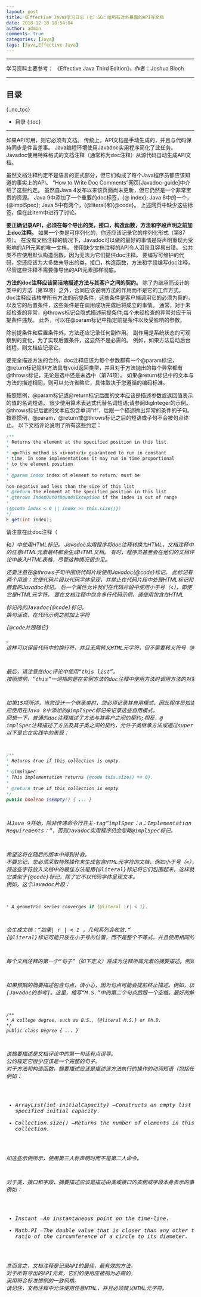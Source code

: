 ```yaml
---
layout: post
title: 《Effective Java》学习日志（七）56：给所有对外暴露的API写文档
date: 2018-12-18 18:54:04
author: admin
comments: true
categories: [Java]
tags: [Java,Effective Java]
---
```



<!-- more -->

---

学习资料主要参考： 《Effective Java Third Edition》，作者：Joshua Bloch

---

## 目录
{:.no_toc}

* 目录
{:toc}
---

如果API可用，则它必须有文档。
传统上，API文档是手动生成的，并且与代码保持同步是件苦差事。 
Java编程环境使用Javadoc实用程序简化了此任务。 
Javadoc使用特殊格式的文档注释（通常称为doc注释）从源代码自动生成API文档。

虽然文档注释约定不是语言的正式部分，但它们构成了每个Java程序员都应该知道的事实上的API。 
“How to Write Doc Comments”网页[Javadoc-guide]中介绍了这些约定。
虽然自Java 4发布以来该页面尚未更新，但它仍然是一个非常宝贵的资源。 
Java 9中添加了一个重要的doc标签，{@ index}; Java 8中的一个，{@implSpec}; 
Java 5中有两个，{@literal}和{@code}。
上述网页中缺少这些标签，但在此Item中进行了讨论。

**要正确记录API，必须在每个导出的类，接口，构造函数，方法和字段声明之前加上doc注释。**
如果一个类是可序列化的，你还应该记录它的序列化形式（第87项）。
在没有文档注释的情况下，Javadoc可以做的最好的事情是将声明重现为受影响的API元素的唯一文档。
使用缺少文档注释的API令人沮丧且容易出错。
公共类不应使用默认构造函数，因为无法为它们提供doc注释。
要编写可维护的代码，您还应该为大多数未导出的类，接口，构造函数，方法和字段编写doc注释，尽管这些注释不需要像导出的API元素那样彻底。

**方法的doc注释应该简洁地描述方法与其客户之间的契约。**
除了为继承而设计的类中的方法（第19项）之外，合同应该说明方法的作用而不是它的工作方式。 
doc注释应该枚举所有方法的前提条件，这些条件是客户端调用它的必须为真的，以及它的后置条件，这些条件是在调用成功完成后将成立的事情。
通常，对于未经检查的异常，@throws标记会隐式描述前提条件;每个未经检查的异常对应于前提条件违规。
此外，可以在@param标记中指定前提条件以及受影响的参数。

除前提条件和后置条件外，方法还应记录任何副作用。
副作用是系统状态的可观察到的变化，为了实现后置条件，这显然不是必需的。
例如，如果方法启动后台线程，则文档应记录它。

要完全描述方法的合约，doc注释应该为每个参数都有一个@param标记，@return标记除非方法具有void返回类型，并且对于方法抛出的每个异常都有@throws标记，无论是选中还是未选中（第74项）。
如果@return标记中的文本与方法的描述相同，则可以允许省略它，具体取决于您遵循的编码标准。

按照惯例，@param标记或@return标记后面的文本应该是描述参数或返回值表示的值的名词短语。
很少使用算术表达式代替名词短语;请参阅BigInteger的示例。 
@throws标记后面的文本应包含单词“if”，后跟一个描述抛出异常的条件的子句。
按照惯例，@param，@return或@throws标记之后的短语或子句不会被句点终止。
以下文档评论说明了所有这些约定：

```java
/**
* Returns the element at the specified position in this list.
*
* <p>This method is <i>not</i> guaranteed to run in constant
* time. In some implementations it may run in time proportional
* to the element position.
*
* @param index index of element to return; must be
*
non-negative and less than the size of this list
* @return the element at the specified position in this list
* @throws IndexOutOfBoundsException if the index is out of range
*
({@code index < 0 || index >= this.size()})
*/
E get(int index);

```

请注意在此doc注释（<p>和<i>）中使用HTML标记。 
Javadoc实用程序将doc注释转换为HTML，文档注释中的任意HTML元素最终都会生成HTML文档。
有时，程序员甚至会在他们的文档评论中嵌入HTML表格，尽管这种情况很少见。

还要注意在@throws子句中围绕代码片段使用Javadoc{@code}标记。
此标记有两个用途：它使代码片段以代码字体呈现，并禁止在代码片段中处理HTML标记和嵌套的Javadoc标记。
后一个属性允许我们在代码片段中使用小于号（<），即使它是HTML元字符。
要在文档注释中包含多行代码示例，请使用包含在HTML<pre>标记内的Javadoc{@code}标记。
换句话说，在代码示例之前加上字符<pre>{@code并跟随它} </pre>。
这样可以保留代码中的换行符，并且无需转义HTML元字符，但不需要转义符号（@），如果代码示例使用注释，则必须对其进行转义。

最后，请注意在doc评论中使用“this list”。
按照惯例，“this”一词指的是在实例方法的doc注释中使用方法时调用方法的对象。

如第15项所述，当您设计一个继承类时，您必须记录其自用模式，因此程序员知道覆盖其方法的语义。
应使用在Java 8中添加的@implSpec标记来记录这些自用模式。
回想一下，普通的doc注释描述了方法与其客户之间的契约;相反，@ implSpec注释描述了方法及其子类之间的契约，允许子类继承方法或通过super调用它时依赖于实现行为。
以下是它在实践中的表现：

```java
/**
* Returns true if this collection is empty.
*
* @implSpec
* This implementation returns {@code this.size() == 0}.
*
* @return true if this collection is empty
*/
public boolean isEmpty() { ... }

```

从Java 9开始，除非传递命令行开关-tag“implSpec：a：Implementation Requirements：”，否则Javadoc实用程序仍会忽略@implSpec标记。 

希望这将在随后的版本中得到补救。 不要忘记，您必须采取特殊操作来生成包含HTML元字符的文档，例如小于号（<），大于号（>）和符号（＆）。 将这些字符放入文档中的最佳方法是用{@literal}标记将它们包围起来，这样就可以禁止处理HTML标记和嵌套的Javadoc标记。 它类似于{@code}标记，除了它不以代码字体呈现文本。 例如，这个Javadoc片段：

```java
* A geometric series converges if {@literal |r| < 1}.
```

会生成文档：“如果| r | < 1 ，几何系列会收敛.“ {@literal}标记可能只放在小于号的位置，而不是整个不等式，并且使用相同的结果文档，但文档注释在源代码中的可读性较差。**这说明了doc注释在源代码和生成的文档中都应该是可读的一般原则。**如果您无法实现这两者，则生成的文档的可读性将胜过源代码的可读性。

每个文档注释的第一个“句子”（如下定义）将成为注释所属元素的摘要描述。例如，第255页上的doc注释中的摘要描述是“返回此列表中指定位置的元素。”摘要描述必须单独用于描述其汇总的元素的功能。为避免混淆，**类或接口中的两个成员或构造函数不应具有相同的摘要描述**。特别注意过载，使用相同的第一句通常很自然（但在文档评论中是不可接受的）。

如果预期的摘要描述包含句点，请小心，因为句点可能会提前终止描述。例如，以“大学学位”开头的文档评论，例如B.S.，M.S。或博士“将导致摘要描述”大学学位，如BS，MS“问题是摘要描述在第一个句点结束，后面是空格，制表符或行终止符（或第一个块标记） [Javadoc的参考]。这里，缩写“M.S.”中的第二个句点后跟一个空格。最好的解决方案是使用{@literal}标记包围违规期和任何相关文本，因此源代码中的空格后面不再有空格：

```
/**
* A college degree, such as B.S., {@literal M.S.} or Ph.D.
*/
public class Degree { ... }
```

说摘要描述是文档评论中的第一句话有点误导。 公约规定它很少应该是一个完整的句子。 对于方法和构造函数，摘要描述应该是描述该方法执行的操作的动词短语（包括任何对象）。 例如：

- ArrayList(int initialCapacity) —Constructs an empty list with the specified initial capacity.
- Collection.size() —Returns the number of elements in this collection.

如这些示例所示，使用第三人称声明时而不是第二人命令。

对于类，接口和字段，摘要描述应该是描述由类或接口的实例或字段本身表示的事物的名词短语。 例如：

- Instant —An instantaneous point on the time-line.
- Math.PI —The double value that is closer than any other to pi, the ratio of the circumference of a circle to its diameter.

总而言之，文档注释是记录API的最佳，最有效的方法。 对于所有导出的API元素，它们的使用应被视为必需的。 采用符合标准惯例的一致风格。 请记住，文档注释中允许使用任意HTML，并且必须转义HTML元字符。





